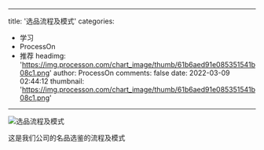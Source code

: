 
---
title: '选品流程及模式'
categories: 
 - 学习
 - ProcessOn
 - 推荐
headimg: 'https://img.processon.com/chart_image/thumb/61b6aed91e085351541b08c1.png'
author: ProcessOn
comments: false
date: 2022-03-09 02:44:12
thumbnail: 'https://img.processon.com/chart_image/thumb/61b6aed91e085351541b08c1.png'
---

<div>   
<img class="thumb" alt="选品流程及模式" src="https://img.processon.com/chart_image/thumb/61b6aed91e085351541b08c1.png" referrerpolicy="no-referrer">
<p>这是我们公司的名品选鉴的流程及模式</p>  
</div>
            